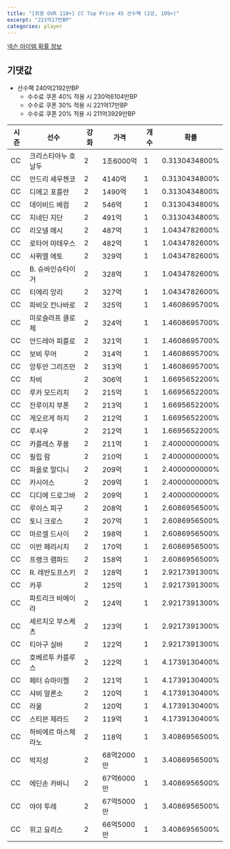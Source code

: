 ```yaml
---
title: "[최종 OVR 110+] CC Top Price 45 선수팩 (2강, 109+)"
excerpt: "221억17만BP"
categories: player
---
```

[넥슨 아이템 확률 정보](http://iteminfo.nexon.com/probability/fo4?sn=7343)

## 기댓값
  - 선수팩 240억2192만BP
    - 수수료 쿠폰 40% 적용 시 230억6104만BP
    - 수수료 쿠폰 30% 적용 시 221억17만BP
    - 수수료 쿠폰 20% 적용 시 211억3929만BP


|시즌|선수|강화|가격|개수|확률|
|---|---|---|---|---|---|
|CC|크리스티아누 호날두|2|1조6000억|1|0.3130434800%|
|CC|안드리 셰우첸코|2|4140억|1|0.3130434800%|
|CC|디에고 포를란|2|1490억|1|0.3130434800%|
|CC|데이비드 베컴|2|546억|1|0.3130434800%|
|CC|지네딘 지단|2|491억|1|0.3130434800%|
|CC|리오넬 메시|2|487억|1|1.0434782600%|
|CC|로타어 마테우스|2|482억|1|1.0434782600%|
|CC|사뮈엘 에토|2|329억|1|1.0434782600%|
|CC|B. 슈바인슈타이거|2|328억|1|1.0434782600%|
|CC|티에리 앙리|2|327억|1|1.0434782600%|
|CC|파비오 칸나바로|2|325억|1|1.4608695700%|
|CC|미로슬라프 클로제|2|324억|1|1.4608695700%|
|CC|안드레아 피를로|2|321억|1|1.4608695700%|
|CC|보비 무어|2|314억|1|1.4608695700%|
|CC|앙투안 그리즈만|2|313억|1|1.4608695700%|
|CC|차비|2|306억|1|1.6695652200%|
|CC|루카 모드리치|2|215억|1|1.6695652200%|
|CC|잔루이지 부폰|2|213억|1|1.6695652200%|
|CC|게오르게 하지|2|212억|1|1.6695652200%|
|CC|루시우|2|212억|1|1.6695652200%|
|CC|카를레스 푸욜|2|211억|1|2.4000000000%|
|CC|필립 람|2|210억|1|2.4000000000%|
|CC|파올로 말디니|2|209억|1|2.4000000000%|
|CC|카시야스|2|209억|1|2.4000000000%|
|CC|디디에 드로그바|2|209억|1|2.4000000000%|
|CC|루이스 피구|2|208억|1|2.6086956500%|
|CC|토니 크로스|2|207억|1|2.6086956500%|
|CC|마르셀 드사이|2|198억|1|2.6086956500%|
|CC|이반 페리시치|2|170억|1|2.6086956500%|
|CC|프랭크 램파드|2|158억|1|2.6086956500%|
|CC|R. 레반도프스키|2|128억|1|2.9217391300%|
|CC|카푸|2|125억|1|2.9217391300%|
|CC|파트리크 비에이라|2|124억|1|2.9217391300%|
|CC|세르지오 부스케츠|2|123억|1|2.9217391300%|
|CC|티아구 실바|2|122억|1|2.9217391300%|
|CC|호베르투 카를루스|2|122억|1|4.1739130400%|
|CC|페터 슈마이켈|2|121억|1|4.1739130400%|
|CC|샤비 알론소|2|120억|1|4.1739130400%|
|CC|라울|2|120억|1|4.1739130400%|
|CC|스티븐 제라드|2|119억|1|4.1739130400%|
|CC|하비에르 마스체라노|2|118억|1|3.4086956500%|
|CC|박지성|2|68억2000만|1|3.4086956500%|
|CC|에딘손 카바니|2|67억6000만|1|3.4086956500%|
|CC|야야 투레|2|67억5000만|1|3.4086956500%|
|CC|위고 요리스|2|66억5000만|1|3.4086956500%|
